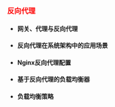 ### <font color='red'>反向代理</font>



- #### 网关、代理与反向代理

- #### 反向代理在系统架构中的应用场景

- #### Nginx反向代理配置

- #### 基于反向代理的负载均衡器

- #### 负载均衡策略
